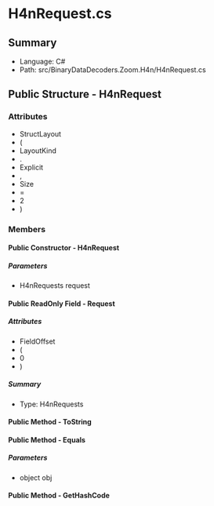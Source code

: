 ﻿# H4nRequest.cs

## Summary

* Language: C#
* Path: src/BinaryDataDecoders.Zoom.H4n/H4nRequest.cs

## Public Structure - H4nRequest

### Attributes

 - StructLayout
 - (
 - LayoutKind
 - .
 - Explicit
 - ,
 - Size
 - =
 - 2
 - )

### Members

#### Public Constructor - H4nRequest

#####  Parameters

 - H4nRequests request 

#### Public ReadOnly Field - Request

##### Attributes

 - FieldOffset
 - (
 - 0
 - )

##### Summary

 * Type: H4nRequests 

#### Public Method - ToString


#### Public Method - Equals

#####  Parameters

 - object obj 

#### Public Method - GetHashCode


